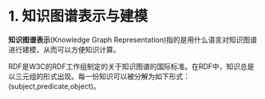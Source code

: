 # 1. 知识图谱表示与建模
**知识图谱表示**(Knowledge Graph Representation)指的是用什么语言对知识图谱进行建模，从而可以方便知识计算。

RDF是W3C的RDF工作组制定的关于知识图谱的国际标准。在RDF中，知识总是以三元组的形式出现。每一份知识可以被分解为如下形式：(subject,predicate,object)。

